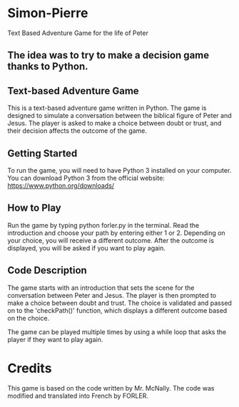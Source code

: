 # Simon-Pierre
Text Based Adventure Game for the life of Peter

## The idea was to try to make a decision game thanks to Python.


## Text-based Adventure Game

This is a text-based adventure game written in Python. The game is designed to simulate a conversation between the biblical figure of Peter and Jesus. The player is asked to make a choice between doubt or trust, and their decision affects the outcome of the game.

## Getting Started
To run the game, you will need to have Python 3 installed on your computer. You can download Python 3 from the official website: https://www.python.org/downloads/

## How to Play
Run the game by typing python forler.py in the terminal.
Read the introduction and choose your path by entering either 1 or 2.
Depending on your choice, you will receive a different outcome.
After the outcome is displayed, you will be asked if you want to play again.

## Code Description

The game starts with an introduction that sets the scene for the conversation between Peter and Jesus. The player is then prompted to make a choice between doubt and trust. The choice is validated and passed on to the 'checkPath()' function, which displays a different outcome based on the choice.

The game can be played multiple times by using a while loop that asks the player if they want to play again.

# Credits

This game is based on the code written by Mr. McNally. The code was modified and translated into French by FORLER.



